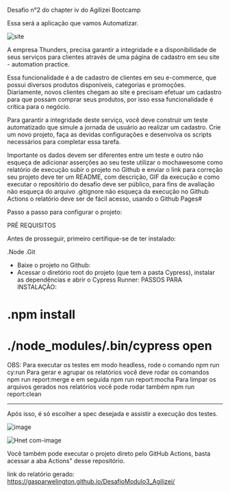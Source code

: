 Desafio n°2 do chapter iv do Agilizei Bootcamp 

Essa será a aplicação que vamos Automatizar.

![site](https://user-images.githubusercontent.com/94000549/144846724-815e7652-8bc1-40e6-a6c9-8ecee4fcc207.png)


A empresa Thunders, precisa garantir a integridade e a disponibilidade de seus serviços para clientes através de uma página de cadastro em seu site - automation practice.

Essa funcionalidade é a de cadastro de clientes em seu e-commerce, que possui diversos produtos disponíveis, categorias e promoções. Diariamente, novos clientes chegam ao site e precisam efetuar um cadastro para que possam comprar seus produtos, por isso essa funcionalidade é crítica para o negócio.

Para garantir a integridade deste serviço, você deve construir um teste automatizado que simule a jornada de usuário ao realizar um cadastro. Crie um novo projeto, faça as devidas configurações e desenvolva os scripts necessários para completar essa tarefa.


Importante
os dados devem ser diferentes entre um teste e outro
não esqueça de adicionar asserções ao seu teste
utilizar o mochawesome como relatório de execução
subir o projeto no Github e enviar o link para correção
seu projeto deve ter um README, com descrição, GIF da execução e como executar
o repositório do desafio deve ser público, para fins de avaliação
não esqueça do arquivo .gitignore
não esqueça da execução no Github Actions
o relatório deve ser de fácil acesso, usando o Github Pages#


Passo a passo para configurar o projeto:

PRÉ REQUISITOS

Antes de prosseguir, primeiro certifique-se de ter instalado:

.Node
.Git

* Baixe o projeto no Github:
* Acessar o diretório root do projeto (que tem a pasta Cypress), instalar as dependências e abrir o Cypress Runner:
 PASSOS PARA INSTALAÇÃO:

# .npm install
# ./node_modules/.bin/cypress open

OBS: 
Para executar os testes em modo headless, rode o comando npm run cy:run
Para gerar e agrupar os relatórios você deve rodar os comandos npm run report:merge e em seguida npm run report:mocha
Para limpar os arquivos gerados nos relatórios você pode rodar também npm run report:clean

*******************************************************************************

Após isso, é só escolher a spec desejada e assistir a execução dos testes.

![image](https://user-images.githubusercontent.com/94000549/144837566-b83a05d2-0909-42c5-bcba-b44cb446f89a.png)







![Hnet com-image](https://user-images.githubusercontent.com/94000549/144837171-d2c560e5-d3fc-4363-a34d-e00703261c67.gif)


Você também pode executar o projeto direto pelo GitHub Actions, basta acessar a aba Actions" desse repositório.


link do relatório gerado:   https://gasparwelington.github.io/DesafioModulo3_Agilizei/


